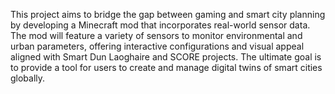 This project aims to bridge the gap between gaming and smart city planning by developing a Minecraft mod that incorporates real-world sensor data. The mod will feature a variety of sensors to monitor environmental and urban parameters, offering interactive configurations and visual appeal aligned with Smart Dun Laoghaire and SCORE projects. The ultimate goal is to provide a tool for users to create and manage digital twins of smart cities globally.